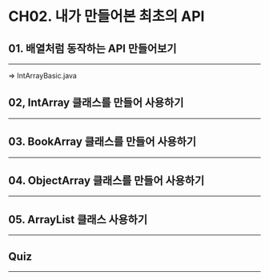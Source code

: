 # CH02. 내가 만들어본 최초의 API
## 01. 배열처럼 동작하는 API 만들어보기
---
=> IntArrayBasic.java


## 02, IntArray 클래스를 만들어 사용하기
---

## 03. BookArray 클래스를 만들어 사용하기
---

## 04. ObjectArray 클래스를 만들어 사용하기
---

## 05. ArrayList 클래스 사용하기
---

## Quiz
---


